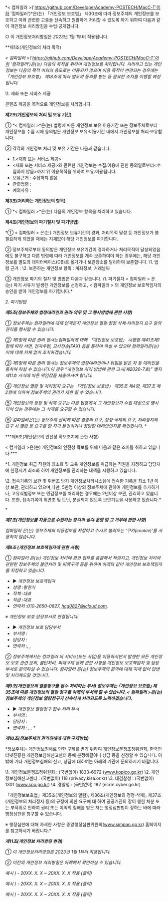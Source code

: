 ﻿*< 컴파일러 >('https://github.com/DeveloperAcademy-POSTECH/MacC-T'이하 '컴파일러')*은(는) 「개인정보 보호법」 제30조에 따라 정보주체의 개인정보를 보호하고 이와 관련한 고충을 신속하고 원활하게 처리할 수 있도록 하기 위하여 다음과 같이 개인정보 처리방침을 수립·공개합니다.

○ 이 개인정보처리방침은 *2023*년 *1*월 *1*부터 적용됩니다.

**제1조(개인정보의 처리 목적)

*< 컴파일러 >('https://github.com/DeveloperAcademy-POSTECH/MacC-T'이하 '컴파일러')*은(는) 다음의 목적을 위하여 개인정보를 처리합니다. 처리하고 있는 개인정보는 다음의 목적 이외의 용도로는 이용되지 않으며 이용 목적이 변경되는 경우에는 「개인정보 보호법」 제18조에 따라 별도의 동의를 받는 등 필요한 조치를 이행할 예정입니다.**

\1. 재화 또는 서비스 제공

콘텐츠 제공을 목적으로 개인정보를 처리합니다.




**제2조(개인정보의 처리 및 보유 기간)**

① *< 컴파일러 >*은(는) 법령에 따른 개인정보 보유·이용기간 또는 정보주체로부터 개인정보를 수집 시에 동의받은 개인정보 보유·이용기간 내에서 개인정보를 처리·보유합니다.

② 각각의 개인정보 처리 및 보유 기간은 다음과 같습니다.

- 1.<재화 또는 서비스 제공>
- <재화 또는 서비스 제공>와 관련한 개인정보는 수집.이용에 관한 동의일로부터<수집하지 않음>까지 위 이용목적을 위하여 보유.이용됩니다.
- 보유근거 : 수집하지 않음
- 관련법령 : 
- 예외사유 : 




**제3조(처리하는 개인정보의 항목)** 

① *< 컴파일러 >*은(는) 다음의 개인정보 항목을 처리하고 있습니다.




**제4조(개인정보의 파기절차 및 파기방법)**


*① < 컴파일러 > 은(는) 개인정보 보유기간의 경과, 처리목적 달성 등 개인정보가 불필요하게 되었을 때에는 지체없이 해당 개인정보를 파기합니다.

② 정보주체로부터 동의받은 개인정보 보유기간이 경과하거나 처리목적이 달성되었음에도 불구하고 다른 법령에 따라 개인정보를 계속 보존하여야 하는 경우에는, 해당 개인정보를 별도의 데이터베이스(DB)로 옮기거나 보관장소를 달리하여 보존합니다.
\1. 법령 근거 :
\2. 보존하는 개인정보 항목 : 계좌정보, 거래날짜

③ 개인정보 파기의 절차 및 방법은 다음과 같습니다.
\1. 파기절차
< 컴파일러 > 은(는) 파기 사유가 발생한 개인정보를 선정하고, < 컴파일러 > 의 개인정보 보호책임자의 승인을 받아 개인정보를 파기합니다.*

*2. 파기방법*




***제5조(정보주체와 법정대리인의 권리·의무 및 그 행사방법에 관한 사항)***



*① 정보주체는 컴파일러에 대해 언제든지 개인정보 열람·정정·삭제·처리정지 요구 등의 권리를 행사할 수 있습니다.*

*② 제1항에 따른 권리 행사는컴파일러에 대해 「개인정보 보호법」 시행령 제41조제1항에 따라 서면, 전자우편, 모사전송(FAX) 등을 통하여 하실 수 있으며 컴파일러은(는) 이에 대해 지체 없이 조치하겠습니다.*

*③ 제1항에 따른 권리 행사는 정보주체의 법정대리인이나 위임을 받은 자 등 대리인을 통하여 하실 수 있습니다.이 경우 “개인정보 처리 방법에 관한 고시(제2020-7호)” 별지 제11호 서식에 따른 위임장을 제출하셔야 합니다.*

*④ 개인정보 열람 및 처리정지 요구는 「개인정보 보호법」 제35조 제4항, 제37조 제2항에 의하여 정보주체의 권리가 제한 될 수 있습니다.*

*⑤ 개인정보의 정정 및 삭제 요구는 다른 법령에서 그 개인정보가 수집 대상으로 명시되어 있는 경우에는 그 삭제를 요구할 수 없습니다.*

*⑥ 컴파일러은(는) 정보주체 권리에 따른 열람의 요구, 정정·삭제의 요구, 처리정지의 요구 시 열람 등 요구를 한 자가 본인이거나 정당한 대리인인지를 확인합니다.*
\*



***제6조(개인정보의 안전성 확보조치에 관한 사항)

< 컴파일러 >은(는) 개인정보의 안전성 확보를 위해 다음과 같은 조치를 취하고 있습니다.***

*1. 개인정보 취급 직원의 최소화 및 교육
개인정보를 취급하는 직원을 지정하고 담당자에 한정시켜 최소화 하여 개인정보를 관리하는 대책을 시행하고 있습니다.

\2. 접속기록의 보관 및 위변조 방지
개인정보처리시스템에 접속한 기록을 최소 1년 이상 보관, 관리하고 있으며,다만, 5만명 이상의 정보주체에 관하여 개인정보를 추가하거나, 고유식별정보 또는 민감정보를 처리하는 경우에는 2년이상 보관, 관리하고 있습니다.
또한, 접속기록이 위변조 및 도난, 분실되지 않도록 보안기능을 사용하고 있습니다.*

\*



***제7조(개인정보를 자동으로 수집하는 장치의 설치·운영 및 그 거부에 관한 사항)***



*컴파일러 은(는) 정보주체의 이용정보를 저장하고 수시로 불러오는 ‘쿠키(cookie)’를 사용하지 않습니다.*

***제8조 (개인정보 보호책임자에 관한 사항)*** 

*① 컴파일러 은(는) 개인정보 처리에 관한 업무를 총괄해서 책임지고, 개인정보 처리와 관련한 정보주체의 불만처리 및 피해구제 등을 위하여 아래와 같이 개인정보 보호책임자를 지정하고 있습니다.*

- *▶ 개인정보 보호책임자* 
- *성명 :황찬기*
- *직책 :대표*
- *직급 :대표*
- *연락처 :010-2650-0827, hcg0827@icloud.com,* 

*※ 개인정보 보호 담당부서로 연결됩니다.*

- *▶ 개인정보 보호 담당부서*
- *부서명 :*
- *담당자 :*
- *연락처 :, ,* 

*② 정보주체께서는 컴파일러 의 서비스(또는 사업)을 이용하시면서 발생한 모든 개인정보 보호 관련 문의, 불만처리, 피해구제 등에 관한 사항을 개인정보 보호책임자 및 담당부서로 문의하실 수 있습니다. 컴파일러 은(는) 정보주체의 문의에 대해 지체 없이 답변 및 처리해드릴 것입니다.*

***제9조(개인정보의 열람청구를 접수·처리하는 부서)
정보주체는 ｢개인정보 보호법｣ 제35조에 따른 개인정보의 열람 청구를 아래의 부서에 할 수 있습니다.
< 컴파일러 >은(는) 정보주체의 개인정보 열람청구가 신속하게 처리되도록 노력하겠습니다.*** 

- *▶ 개인정보 열람청구 접수·처리 부서* 
- *부서명 :* 
- *담당자 :* 
- *연락처 : , ,* 
\*



***제10조(정보주체의 권익침해에 대한 구제방법)***



*정보주체는 개인정보침해로 인한 구제를 받기 위하여 개인정보분쟁조정위원회, 한국인터넷진흥원 개인정보침해신고센터 등에 분쟁해결이나 상담 등을 신청할 수 있습니다. 이 밖에 기타 개인정보침해의 신고, 상담에 대하여는 아래의 기관에 문의하시기 바랍니다.

\1. 개인정보분쟁조정위원회 : (국번없이) 1833-6972 (www.kopico.go.kr)
\2. 개인정보침해신고센터 : (국번없이) 118 (privacy.kisa.or.kr)
\3. 대검찰청 : (국번없이) 1301 (www.spo.go.kr)
\4. 경찰청 : (국번없이) 182 (ecrm.cyber.go.kr)

「개인정보보호법」제35조(개인정보의 열람), 제36조(개인정보의 정정·삭제), 제37조(개인정보의 처리정지 등)의 규정에 의한 요구에 대 하여 공공기관의 장이 행한 처분 또는 부작위로 인하여 권리 또는 이익의 침해를 받은 자는 행정심판법이 정하는 바에 따라 행정심판을 청구할 수 있습니다.

※ 행정심판에 대해 자세한 사항은 중앙행정심판위원회(www.simpan.go.kr) 홈페이지를 참고하시기 바랍니다.*


***제11조(개인정보 처리방침 변경)***

*① 이 개인정보처리방침은 2023년 1월 1부터 적용됩니다.*

*② 이전의 개인정보 처리방침은 아래에서 확인하실 수 있습니다.* 

*예시 ) - 20XX. X. X ~ 20XX. X. X 적용 (클릭)* 

*예시 ) - 20XX. X. X ~ 20XX. X. X 적용 (클릭)* 

*예시 ) - 20XX. X. X ~ 20XX. X. X 적용 (클릭)*
